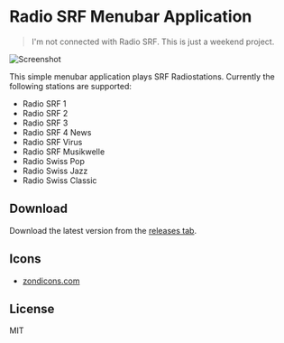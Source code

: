 # Radio SRF Menubar Application

> I'm not connected with Radio SRF. This is just a weekend project.

![Screenshot](https://raw.githubusercontent.com/stefanzweifel/radio-srf-menubarapp/master/resources/screenshot.png)

This simple menubar application plays SRF Radiostations. Currently the following stations are supported:

- Radio SRF 1
- Radio SRF 2
- Radio SRF 3
- Radio SRF 4 News
- Radio SRF Virus
- Radio SRF Musikwelle
- Radio Swiss Pop
- Radio Swiss Jazz
- Radio Swiss Classic

## Download

Download the latest version from the [releases tab](https://github.com/stefanzweifel/radio-srf-menubarapp/releases).

## Icons

- [zondicons.com](http://zondicons.com)

## License

MIT
